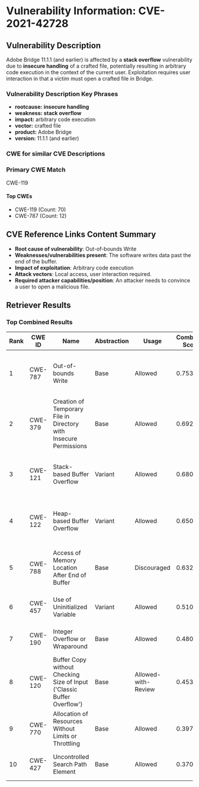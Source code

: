 # Vulnerability Information: CVE-2021-42728

## Vulnerability Description
Adobe Bridge 11.1.1 (and earlier) is affected by a **stack overflow** vulnerability due to **insecure handling** of a crafted file, potentially resulting in arbitrary code execution in the context of the current user. Exploitation requires user interaction in that a victim must open a crafted file in Bridge.

### Vulnerability Description Key Phrases
- **rootcause:** **insecure handling**
- **weakness:** **stack overflow**
- **impact:** arbitrary code execution
- **vector:** crafted file
- **product:** Adobe Bridge
- **version:** 11.1.1 (and earlier)

### CWE for similar CVE Descriptions
### Primary CWE Match
CWE-119

#### Top CWEs
- CWE-119 (Count: 70)
- CWE-787 (Count: 12)

## CVE Reference Links Content Summary
- **Root cause of vulnerability**: Out-of-bounds Write
- **Weaknesses/vulnerabilities present**: The software writes data past the end of the buffer.
- **Impact of exploitation**: Arbitrary code execution
- **Attack vectors**: Local access, user interaction required.
- **Required attacker capabilities/position**: An attacker needs to convince a user to open a malicious file.

## Retriever Results

### Top Combined Results

| Rank | CWE ID | Name | Abstraction | Usage | Combined Score | Retrievers | Individual Scores |
|------|--------|------|-------------|-------|---------------|------------|-------------------|
| 1 | CWE-787 | Out-of-bounds Write | Base | Allowed | 0.7537 | dense, sparse, graph | dense: 0.482, sparse: 0.519, graph: 0.603 |
| 2 | CWE-379 | Creation of Temporary File in Directory with Insecure Permissions | Base | Allowed | 0.6928 | dense, sparse, graph | dense: 0.507, sparse: 0.435, graph: 0.532 |
| 3 | CWE-121 | Stack-based Buffer Overflow | Variant | Allowed | 0.6805 | dense, sparse, graph | dense: 0.529, sparse: 0.486, graph: 0.544 |
| 4 | CWE-122 | Heap-based Buffer Overflow | Variant | Allowed | 0.6508 | dense, sparse, graph | dense: 0.504, sparse: 0.453, graph: 0.541 |
| 5 | CWE-788 | Access of Memory Location After End of Buffer | Base | Discouraged | 0.6321 | dense, sparse, graph | dense: 0.542, sparse: 0.661, graph: 0.614 |
| 6 | CWE-457 | Use of Uninitialized Variable | Variant | Allowed | 0.5104 | sparse, graph | sparse: 0.484, graph: 0.772 |
| 7 | CWE-190 | Integer Overflow or Wraparound | Base | Allowed | 0.4802 | dense, sparse | dense: 0.490, sparse: 0.411 |
| 8 | CWE-120 | Buffer Copy without Checking Size of Input ('Classic Buffer Overflow') | Base | Allowed-with-Review | 0.4533 | sparse, graph | sparse: 0.436, graph: 0.631 |
| 9 | CWE-770 | Allocation of Resources Without Limits or Throttling | Base | Allowed | 0.3974 | sparse, graph | sparse: 0.392, graph: 0.485 |
| 10 | CWE-427 | Uncontrolled Search Path Element | Base | Allowed | 0.3704 | dense, sparse | dense: 0.482, sparse: 0.226 |

